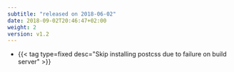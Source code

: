 ```yaml
---
subtitle: "released on 2018-06-02"
date: 2018-09-02T20:46:47+02:00
weight: 2
version: v1.2
---
```


- {{< tag type=fixed desc="Skip installing postcss due to failure on build server" >}}
